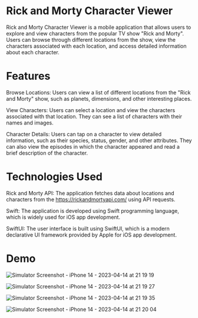 # Rick and Morty Character Viewer
Rick and Morty Character Viewer is a mobile application that allows users to explore and view characters from the popular TV show "Rick and Morty". Users can browse through different locations from the show, view the characters associated with each location, and access detailed information about each character.

# Features
Browse Locations: Users can view a list of different locations from the "Rick and Morty" show, such as planets, dimensions, and other interesting places.

View Characters: Users can select a location and view the characters associated with that location. They can see a list of characters with their names and images.

Character Details: Users can tap on a character to view detailed information, such as their species, status, gender, and other attributes. They can also view the episodes in which the character appeared and read a brief description of the character.

# Technologies Used
Rick and Morty API: The application fetches data about locations and characters from the https://rickandmortyapi.com/ using API requests.

Swift: The application is developed using Swift programming language, which is widely used for iOS app development.

SwiftUI: The user interface is built using SwiftUI, which is a modern declarative UI framework provided by Apple for iOS app development. 

# Demo
![Simulator Screenshot - iPhone 14 - 2023-04-14 at 21 19 19](https://user-images.githubusercontent.com/75687178/232132258-46bcb92c-340f-4c1f-b6a1-07757381211f.png)

![Simulator Screenshot - iPhone 14 - 2023-04-14 at 21 19 27](https://user-images.githubusercontent.com/75687178/232132292-dd69fd93-8d8b-4f5b-b71c-0091e9a54fad.png)

![Simulator Screenshot - iPhone 14 - 2023-04-14 at 21 19 35](https://user-images.githubusercontent.com/75687178/232132339-90a85e7f-36c4-472e-b1e6-529046332bd6.png)

![Simulator Screenshot - iPhone 14 - 2023-04-14 at 21 20 04](https://user-images.githubusercontent.com/75687178/232132375-d8326f4e-5416-44cc-be1e-b7031e2a3107.png)


